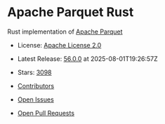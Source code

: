 # Apache Parquet Rust

Rust implementation of [Apache Parquet](https://parquet.apache.org/)


- License: [Apache License 2.0](https://spdx.org/licenses/Apache-2.0.html)
- Latest Release: [56.0.0](https://github.com/apache/arrow-rs/releases/tag/56.0.0) at 2025-08-01T19:26:57Z
- Stars: [3098](https://github.com/apache/arrow-rs/stargazers)


- [Contributors](https://github.com/apache/arrow-rs/graphs/contributors)
- [Open Issues](https://github.com/apache/arrow-rs/issues?q=sort%3Aupdated-desc+is%3Aissue+is%3Aopen)
- [Open Pull Requests](https://github.com/apache/arrow-rs/pulls?q=sort%3Aupdated-desc+is%3Apr+is%3Aopen)

